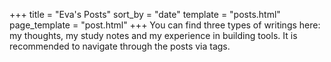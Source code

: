 +++
title = "Eva's Posts"
sort_by = "date"
template = "posts.html"
page_template = "post.html"
+++
You can find three types of writings here: my thoughts, my study notes and my experience in building tools. It is recommended to navigate through the posts via tags.